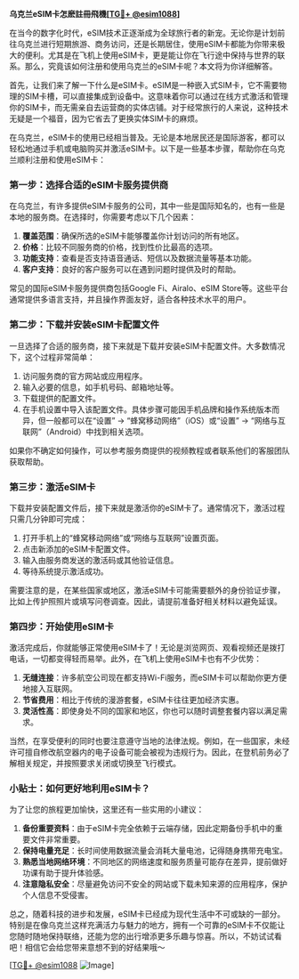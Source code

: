 **乌克兰eSIM卡怎麽註冊飛機[[TG💪+ @esim1088](https://t.me/s/esim1088)]**

在当今的数字化时代，eSIM技术正逐渐成为全球旅行者的新宠。无论你是计划前往乌克兰进行短期旅游、商务访问，还是长期居住，使用eSIM卡都能为你带来极大的便利。尤其是在飞机上使用eSIM卡，更是能让你在飞行途中保持与世界的联系。那么，究竟该如何注册和使用乌克兰的eSIM卡呢？本文将为你详细解答。

首先，让我们来了解一下什么是eSIM卡。eSIM是一种嵌入式SIM卡，它不需要物理的SIM卡槽，可以直接集成到设备中。这意味着你可以通过在线方式激活和管理你的SIM卡，而无需亲自去运营商的实体店铺。对于经常旅行的人来说，这种技术无疑是一个福音，因为它省去了更换实体SIM卡的麻烦。

在乌克兰，eSIM卡的使用已经相当普及。无论是本地居民还是国际游客，都可以轻松地通过手机或电脑购买并激活eSIM卡。以下是一些基本步骤，帮助你在乌克兰顺利注册和使用eSIM卡：

### 第一步：选择合适的eSIM卡服务提供商

在乌克兰，有许多提供eSIM卡服务的公司，其中一些是国际知名的，也有一些是本地的服务商。在选择时，你需要考虑以下几个因素：

1. **覆盖范围**：确保所选的eSIM卡能够覆盖你计划访问的所有地区。
2. **价格**：比较不同服务商的价格，找到性价比最高的选项。
3. **功能支持**：查看是否支持语音通话、短信以及数据流量等基本功能。
4. **客户支持**：良好的客户服务可以在遇到问题时提供及时的帮助。

常见的国际eSIM卡服务提供商包括Google Fi、Airalo、eSIM Store等。这些平台通常提供多语言支持，并且操作界面友好，适合各种技术水平的用户。

### 第二步：下载并安装eSIM卡配置文件

一旦选择了合适的服务商，接下来就是下载并安装eSIM卡配置文件。大多数情况下，这个过程非常简单：

1. 访问服务商的官方网站或应用程序。
2. 输入必要的信息，如手机号码、邮箱地址等。
3. 下载提供的配置文件。
4. 在手机设置中导入该配置文件。具体步骤可能因手机品牌和操作系统版本而异，但一般都可以在“设置” -> “蜂窝移动网络”（iOS）或“设置” -> “网络与互联网”（Android）中找到相关选项。

如果你不确定如何操作，可以参考服务商提供的视频教程或者联系他们的客服团队获取帮助。

### 第三步：激活eSIM卡

下载并安装配置文件后，接下来就是激活你的eSIM卡了。通常情况下，激活过程只需几分钟即可完成：

1. 打开手机上的“蜂窝移动网络”或“网络与互联网”设置页面。
2. 点击新添加的eSIM卡配置文件。
3. 输入由服务商发送的激活码或其他验证信息。
4. 等待系统提示激活成功。

需要注意的是，在某些国家或地区，激活eSIM卡可能需要额外的身份验证步骤，比如上传护照照片或填写问卷调查。因此，请提前准备好相关材料以避免延误。

### 第四步：开始使用eSIM卡

激活完成后，你就能够正常使用eSIM卡了！无论是浏览网页、观看视频还是拨打电话，一切都变得轻而易举。此外，在飞机上使用eSIM卡也有不少优势：

1. **无缝连接**：许多航空公司现在都支持Wi-Fi服务，而eSIM卡可以帮助你更方便地接入互联网。
2. **节省费用**：相比于传统的漫游套餐，eSIM卡往往更加经济实惠。
3. **灵活性高**：即使身处不同的国家和地区，你也可以随时调整套餐内容以满足需求。

当然，在享受便利的同时也要注意遵守当地的法律法规。例如，在一些国家，未经许可擅自修改航空器内的电子设备可能会被视为违规行为。因此，在登机前务必了解相关规定，并按照要求关闭或切换至飞行模式。

### 小贴士：如何更好地利用eSIM卡？

为了让您的旅程更加愉快，这里还有一些实用的小建议：

1. **备份重要资料**：由于eSIM卡完全依赖于云端存储，因此定期备份手机中的重要文件非常重要。
2. **保持电量充足**：长时间使用数据流量会消耗大量电池，记得随身携带充电宝。
3. **熟悉当地网络环境**：不同地区的网络速度和服务质量可能存在差异，提前做好功课有助于提升体验感。
4. **注意隐私安全**：尽量避免访问不安全的网站或下载未知来源的应用程序，保护个人信息不受侵害。

总之，随着科技的进步和发展，eSIM卡已经成为现代生活中不可或缺的一部分。特别是在像乌克兰这样充满活力与魅力的地方，拥有一个可靠的eSIM卡不仅能让您随时随地保持联络，还能为您的出行增添更多乐趣与惊喜。所以，不妨试试看吧！相信它会给您带来意想不到的好结果哦～

[[TG💪+ @esim1088](https://t.me/s/esim1088) ![Image](https://i.postimg.cc/4NQfJmqS/Snipaste-2025-05-13-00-14-12.png)]